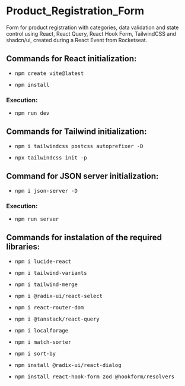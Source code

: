 # Product_Registration_Form
Form for product registration with categories, data validation and state control using React, React Query, React Hook Form, TailwindCSS and shadcn/ui, created during a React Event from Rocketseat.

## Commands for React initialization:

- <kbd> npm create vite@latest </kbd>

- <kbd> npm install </kbd>

### Execution:

- <kbd> npm run dev </kbd>

## Commands for Tailwind initialization:

- <kbd> npm i tailwindcss postcss autoprefixer -D </kbd>

- <kbd> npx tailwindcss init -p </kbd>

## Command for JSON server initialization:

- <kbd> npm i json-server -D </kbd>

### Execution:

- <kbd> npm run server </kbd>

## Commands for instalation of the required libraries:

- <kbd> npm i lucide-react </kbd>

- <kbd> npm i tailwind-variants </kbd>

- <kbd> npm i tailwind-merge </kbd>

- <kbd> npm i @radix-ui/react-select </kbd>

- <kbd> npm i react-router-dom </kbd>

- <kbd> npm i @tanstack/react-query </kbd>

- <kbd> npm i localforage </kbd>

- <kbd> npm i match-sorter </kbd>

- <kbd> npm i sort-by </kbd>

- <kbd> npm install @radix-ui/react-dialog </kbd>

- <kbd> npm install react-hook-form zod @hookform/resolvers </kbd>
